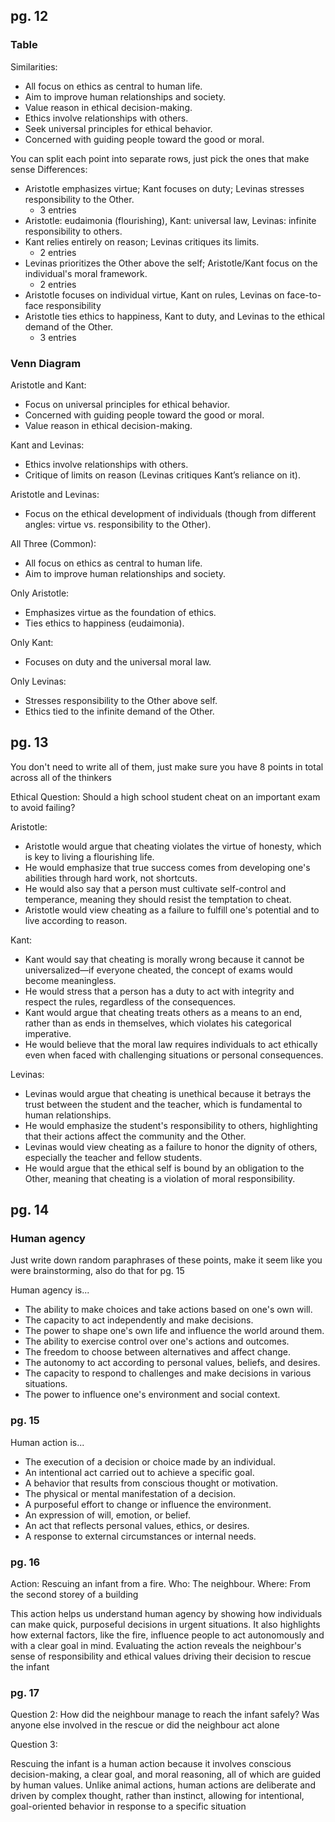 
## pg. 12

### Table
Similarities:
- All focus on ethics as central to human life.
- Aim to improve human relationships and society.
- Value reason in ethical decision-making.
- Ethics involve relationships with others.
- Seek universal principles for ethical behavior.
- Concerned with guiding people toward the good or moral.

You can split each point into separate rows, just pick the ones that make sense
Differences:
- Aristotle emphasizes virtue; Kant focuses on duty; Levinas stresses responsibility to the Other.
	- 3 entries
- Aristotle: eudaimonia (flourishing), Kant: universal law, Levinas: infinite responsibility to others.
- Kant relies entirely on reason; Levinas critiques its limits.
	- 2 entries
- Levinas prioritizes the Other above the self; Aristotle/Kant focus on the individual's moral framework.
	- 2 entries
- Aristotle focuses on individual virtue, Kant on rules, Levinas on face-to-face responsibility
- Aristotle ties ethics to happiness, Kant to duty, and Levinas to the ethical demand of the Other.
	- 3 entries

### Venn Diagram
Aristotle and Kant:
- Focus on universal principles for ethical behavior.
- Concerned with guiding people toward the good or moral.
- Value reason in ethical decision-making.

Kant and Levinas:
- Ethics involve relationships with others.
- Critique of limits on reason (Levinas critiques Kant’s reliance on it).

Aristotle and Levinas:
- Focus on the ethical development of individuals (though from different angles: virtue vs. responsibility to the Other).

All Three (Common):
- All focus on ethics as central to human life.
- Aim to improve human relationships and society.

Only Aristotle:
- Emphasizes virtue as the foundation of ethics.
- Ties ethics to happiness (eudaimonia).

Only Kant:
- Focuses on duty and the universal moral law.

Only Levinas:
- Stresses responsibility to the Other above self.
- Ethics tied to the infinite demand of the Other.

## pg. 13

You don't need to write all of them, just make sure you have 8 points in total across all of the thinkers

Ethical Question: Should a high school student cheat on an important exam to avoid failing?

Aristotle:
- Aristotle would argue that cheating violates the virtue of honesty, which is key to living a flourishing life.
- He would emphasize that true success comes from developing one's abilities through hard work, not shortcuts.
- He would also say that a person must cultivate self-control and temperance, meaning they should resist the temptation to cheat.
- Aristotle would view cheating as a failure to fulfill one's potential and to live according to reason.

Kant:
- Kant would say that cheating is morally wrong because it cannot be universalized—if everyone cheated, the concept of exams would become meaningless.
- He would stress that a person has a duty to act with integrity and respect the rules, regardless of the consequences.
- Kant would argue that cheating treats others as a means to an end, rather than as ends in themselves, which violates his categorical imperative.
- He would believe that the moral law requires individuals to act ethically even when faced with challenging situations or personal consequences.

Levinas:
- Levinas would argue that cheating is unethical because it betrays the trust between the student and the teacher, which is fundamental to human relationships.
- He would emphasize the student's responsibility to others, highlighting that their actions affect the community and the Other.
- Levinas would view cheating as a failure to honor the dignity of others, especially the teacher and fellow students.
- He would argue that the ethical self is bound by an obligation to the Other, meaning that cheating is a violation of moral responsibility.

## pg. 14
### Human agency

Just write down random paraphrases of these points, make it seem like you were brainstorming, also do that for pg. 15

Human agency is...  
- The ability to make choices and take actions based on one's own will.  
- The capacity to act independently and make decisions.  
- The power to shape one's own life and influence the world around them.  
- The ability to exercise control over one's actions and outcomes.  
- The freedom to choose between alternatives and affect change.  
- The autonomy to act according to personal values, beliefs, and desires.  
- The capacity to respond to challenges and make decisions in various situations.  
- The power to influence one's environment and social context.  

### pg. 15

Human action is...  
- The execution of a decision or choice made by an individual.  
- An intentional act carried out to achieve a specific goal.  
- A behavior that results from conscious thought or motivation.  
- The physical or mental manifestation of a decision.  
- A purposeful effort to change or influence the environment.  
- An expression of will, emotion, or belief.  
- An act that reflects personal values, ethics, or desires.  
- A response to external circumstances or internal needs.  

### pg. 16


Action: Rescuing an infant from a fire.
Who: The neighbour.
Where: From the second storey of a building

This action helps us understand human agency by showing how individuals can make quick, purposeful decisions in urgent situations. It also highlights how external factors, like the fire, influence people to act autonomously and with a clear goal in mind. Evaluating the action reveals the neighbour's sense of responsibility and ethical values driving their decision to rescue the infant

### pg. 17

Question 2:
How did the neighbour manage to reach the infant safely?
Was anyone else involved in the rescue or did the neighbour act alone

Question 3:

Rescuing the infant is a human action because it involves conscious decision-making, a clear goal, and moral reasoning, all of which are guided by human values.
Unlike animal actions, human actions are deliberate and driven by complex thought, rather than instinct, allowing for intentional, goal-oriented behavior in response to a specific situation